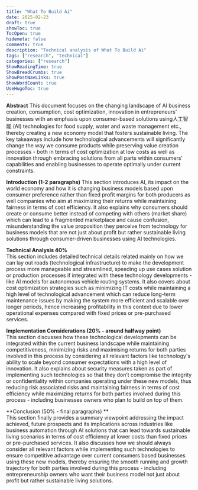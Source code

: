 ```yaml
---
title: "What To Build Ai"
date: 2025-02-23
draft: true
showToc: true
TocOpen: true
hidemeta: false
comments: true
description: "Technical analysis of What To Build Ai"
tags: ["research", "technical"]
categories: ["research"]
ShowReadingTime: true
ShowBreadCrumbs: true
ShowPostNavLinks: true
ShowWordCount: true
UseHugoToc: true
---
```

**Abstract** 
This document focuses on the changing landscape of AI business creation, consumption, cost optimization, innovation in entrepreneurs' businesses with an emphasis upon consumer-based solutions using人工智能 (AI) technologies for food supply, water and waste management etc., thereby creating a new economy model that fosters sustainable living. The key takeaways include how technological advancements will significantly change the way we consume products while preserving value creation processes - both in terms of cost optimization at low costs as well as innovation through embracing solutions from all parts within consumers' capabilities and enabling businesses to operate optimally under current constraints.

**Introduction (1-2 paragraphs)** 
This section introduces AI, its impact on the world economy and how it is changing business models based upon consumer preference rather than fixed profit margins for both producers as well companies who aim at maximizing their returns while maintaining fairness in terms of cost efficiency. It also explains why consumers should create or consume better instead of competing with others (market share) which can lead to a fragmented marketplace and cause confusion, misunderstanding the value proposition they perceive from technology for business models that are not just about profit but rather sustainable living solutions through consumer-driven businesses using AI technologies.

**Technical Analysis 40%**  
This section includes detailed technical details related mainly on how we can lay out roads (technological infrastructure) to make the development process more manageable and streamlined, speeding up use cases solution or production processes if integrated with these technology developments - like AI models for autonomous vehicle routing systems. It also covers about cost optimization strategies such as minimizing IT costs while maintaining a high level of technological advancement which can reduce long-term maintenance issues by making the system more efficient and scalable over longer periods, hence increasing profitability in this context due to lower operational expenses compared with fixed prices or pre-purchased services.
 
**Implementation Considerations (20% - around halfway point)**  
This section discusses how these technological developments can be integrated within the current business landscape while maintaining competitiveness, minimizing risks and maximising returns for both parties involved in this process by considering all relevant factors like technology's ability to scale beyond consumer expectations with a high level of innovation. It also explains about security measures taken as part of implementing such technologies so that they don’t compromise the integrity or confidentiality within companies operating under these new models, thus reducing risk associated risks and maintaining fairness in terms of cost efficiency while maximizing returns for both parties involved during this process - including businesses owners who plan to build on top of them.
 
**Conclusion (50% - final paragraphs) **  
This section finally provides a summary viewpoint addressing the impact achieved, future prospects and its implications across industries like business automation through AI solutions that can lead towards sustainable living scenarios in terms of cost efficiency at lower costs than fixed prices or pre-purchased services. It also discusses how we should always consider all relevant factors while implementing such technologies to ensure competitive advantage over current consumers based businesses using these new models, thereby ensuring the smooth running and growth trajectory for both parties involved during this process - including entrepreneurship owners who want their business model not just about profit but rather sustainable living solutions.
